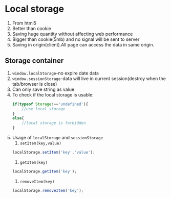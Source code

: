 # Local storage
1. From html5
2. Better than cookie
3. Saving huge quantity without affecting web performance
4. Bigger than cookie(5mb) and no signal will be sent to server
5. Saving in origin(client).All page can access the data in same origin.

## Storage container
1. `window.localStorage`-no expire date data
2. `window.sessionStorage`-data will live in current session(destroy when the tab/browser is close)
3. Can only save string as value
4. To check if the local storage is usable:
   ```js
   if(typeof Storage!=='undefined'){
       //use local storage
   }
   else{
       //local storage is forbidden
   }
   ```
5. Usage of `localStorage` and `sessionStorage`
   1. `setItem(key,value)`
   ```js
   localStorage.setItem('key','value');
   ```
   1. `getItem(key)`
   ```js
   localStorage.getItem('key');
   ```
   1. `removeItem(key)`
   ```js
   localStorage.removeItem('key');
   ```